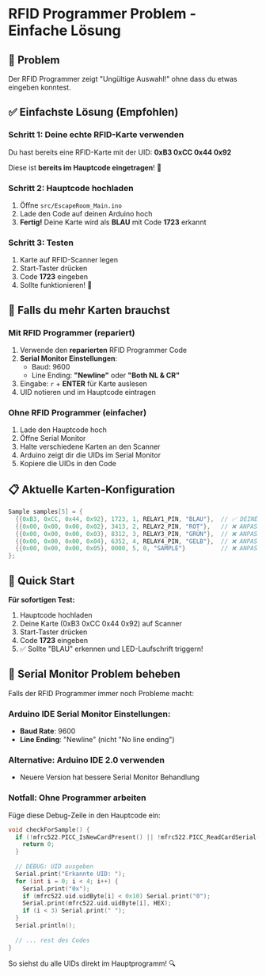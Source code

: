 # RFID Programmer Problem - Einfache Lösung

## 🔴 Problem
Der RFID Programmer zeigt "Ungültige Auswahl!" ohne dass du etwas eingeben konntest.

## ✅ Einfachste Lösung (Empfohlen)

### Schritt 1: Deine echte RFID-Karte verwenden
Du hast bereits eine RFID-Karte mit der UID: **0xB3 0xCC 0x44 0x92**

Diese ist **bereits im Hauptcode eingetragen**! 🎉

### Schritt 2: Hauptcode hochladen
1. Öffne `src/EscapeRoom_Main.ino`
2. Lade den Code auf deinen Arduino hoch
3. **Fertig!** Deine Karte wird als **BLAU** mit Code **1723** erkannt

### Schritt 3: Testen
1. Karte auf RFID-Scanner legen
2. Start-Taster drücken
3. Code **1723** eingeben
4. Sollte funktionieren! 🚀

## 🔧 Falls du mehr Karten brauchst

### Mit RFID Programmer (repariert)
1. Verwende den **reparierten** RFID Programmer Code
2. **Serial Monitor Einstellungen**: 
   - Baud: 9600
   - Line Ending: **"Newline"** oder **"Both NL & CR"**
3. Eingabe: `r` + **ENTER** für Karte auslesen
4. UID notieren und im Hauptcode eintragen

### Ohne RFID Programmer (einfacher)
1. Lade den Hauptcode hoch
2. Öffne Serial Monitor
3. Halte verschiedene Karten an den Scanner
4. Arduino zeigt dir die UIDs im Serial Monitor
5. Kopiere die UIDs in den Code

## 📋 Aktuelle Karten-Konfiguration

```cpp
Sample samples[5] = {
  {{0xB3, 0xCC, 0x44, 0x92}, 1723, 1, RELAY1_PIN, "BLAU"},  // ✅ DEINE KARTE
  {{0x00, 0x00, 0x00, 0x02}, 3413, 2, RELAY2_PIN, "ROT"},   // ❌ ANPASSEN
  {{0x00, 0x00, 0x00, 0x03}, 8312, 3, RELAY3_PIN, "GRÜN"},  // ❌ ANPASSEN
  {{0x00, 0x00, 0x00, 0x04}, 6352, 4, RELAY4_PIN, "GELB"},  // ❌ ANPASSEN
  {{0x00, 0x00, 0x00, 0x05}, 0000, 5, 0, "SAMPLE"}          // ❌ ANPASSEN
};
```

## 🎯 Quick Start

**Für sofortigen Test:**
1. Hauptcode hochladen
2. Deine Karte (0xB3 0xCC 0x44 0x92) auf Scanner
3. Start-Taster drücken 
4. Code **1723** eingeben
5. ✅ Sollte "BLAU" erkennen und LED-Laufschrift triggern!

## 🔧 Serial Monitor Problem beheben

Falls der RFID Programmer immer noch Probleme macht:

### Arduino IDE Serial Monitor Einstellungen:
- **Baud Rate**: 9600
- **Line Ending**: "Newline" (nicht "No line ending")

### Alternative: Arduino IDE 2.0 verwenden
- Neuere Version hat bessere Serial Monitor Behandlung

### Notfall: Ohne Programmer arbeiten
Füge diese Debug-Zeile in den Hauptcode ein:

```cpp
void checkForSample() {
  if (!mfrc522.PICC_IsNewCardPresent() || !mfrc522.PICC_ReadCardSerial()) {
    return 0;
  }
  
  // DEBUG: UID ausgeben
  Serial.print("Erkannte UID: ");
  for (int i = 0; i < 4; i++) {
    Serial.print("0x");
    if (mfrc522.uid.uidByte[i] < 0x10) Serial.print("0");
    Serial.print(mfrc522.uid.uidByte[i], HEX);
    if (i < 3) Serial.print(" ");
  }
  Serial.println();
  
  // ... rest des Codes
}
```

So siehst du alle UIDs direkt im Hauptprogramm! 🔍